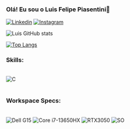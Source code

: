 
### Olá! Eu sou o Luis Felipe Piasentini👋

[![Linkedin](https://img.shields.io/badge/LinkedIn-0077B5?style=for-the-badge&logo=linkedin&logoColor=white)](https://www.linkedin.com/in/luis-felipe-piasentini-3b331923a/)
[![Instagram](https://img.shields.io/badge/Instagram-E4405F?style=for-the-badge&logo=instagram&logoColor=white)](https://www.instagram.com/felipe_piasentini)

![Luis GitHub stats](https://github-readme-stats.vercel.app/api?username=LuisPiasentini&show_icons=true&theme=dark)

[![Top Langs](https://github-readme-stats.vercel.app/api/top-langs/?username=LuisPiasentini)](https://github.com/anuraghazra/github-readme-stats)

### Skills:

<div style="display: inline_block"><br/>
    <img align="center" alt="C" src="https://img.shields.io/badge/C-00599C?style=for-the-badge&logo=c&logoColor=white" />
</div><br/>

### Workspace Specs:

<div style="display: inline_block"><br/>
    <img align="center" alt="Dell G15" src="https://img.shields.io/badge/Dell%20G15-555555?style=for-the-badge&logo=dell&logoColor=white" />
    <img align="center" alt="Core i7-13650HX" src="https://img.shields.io/badge/Intel%20Core%20i7-13650HX-0071C5?style=for-the-badge&logo=intel&logoColor=white" />
    <img align="center" alt="RTX3050" src="https://img.shields.io/badge/NVIDIA-RTX3050-76B900?style=for-the-badge&logo=nvidia&logoColor=white" />
    <img align="center" alt="SO" src="https://img.shields.io/badge/Windows-0078D6?style=for-the-badge&logo=windows&logoColor=white" />
    


</div><br/>

